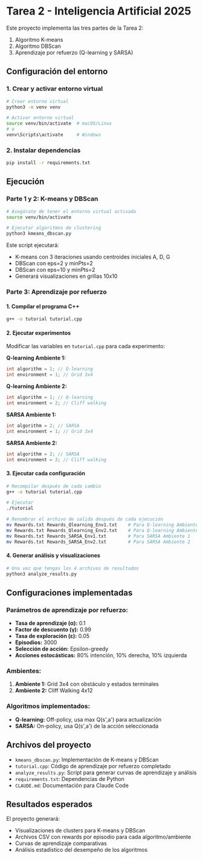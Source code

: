 # Tarea 2 - Inteligencia Artificial 2025

Este proyecto implementa las tres partes de la Tarea 2:
1. Algoritmo K-means
2. Algoritmo DBScan  
3. Aprendizaje por refuerzo (Q-learning y SARSA)

## Configuración del entorno

### 1. Crear y activar entorno virtual

```bash
# Crear entorno virtual
python3 -m venv venv

# Activar entorno virtual
source venv/bin/activate  # macOS/Linux
# o
venv\Scripts\activate     # Windows
```

### 2. Instalar dependencias

```bash
pip install -r requirements.txt
```

## Ejecución

### Parte 1 y 2: K-means y DBScan

```bash
# Asegúrate de tener el entorno virtual activado
source venv/bin/activate

# Ejecutar algoritmos de clustering
python3 kmeans_dbscan.py
```

Este script ejecutará:
- K-means con 3 iteraciones usando centroides iniciales A, D, G
- DBScan con eps=2 y minPts=2
- DBScan con eps=10 y minPts=2
- Generará visualizaciones en grillas 10x10

### Parte 3: Aprendizaje por refuerzo

#### 1. Compilar el programa C++

```bash
g++ -o tutorial tutorial.cpp
```

#### 2. Ejecutar experimentos

Modificar las variables en `tutorial.cpp` para cada experimento:

**Q-learning Ambiente 1:**
```cpp
int algorithm = 1; // Q-learning
int environment = 1; // Grid 3x4
```

**Q-learning Ambiente 2:**
```cpp
int algorithm = 1; // Q-learning  
int environment = 2; // Cliff walking
```

**SARSA Ambiente 1:**
```cpp
int algorithm = 2; // SARSA
int environment = 1; // Grid 3x4
```

**SARSA Ambiente 2:**
```cpp
int algorithm = 2; // SARSA
int environment = 2; // Cliff walking
```

#### 3. Ejecutar cada configuración

```bash
# Recompilar después de cada cambio
g++ -o tutorial tutorial.cpp

# Ejecutar
./tutorial

# Renombrar el archivo de salida después de cada ejecución
mv Rewards.txt Rewards_Qlearning_Env1.txt    # Para Q-learning Ambiente 1
mv Rewards.txt Rewards_Qlearning_Env2.txt    # Para Q-learning Ambiente 2  
mv Rewards.txt Rewards_SARSA_Env1.txt        # Para SARSA Ambiente 1
mv Rewards.txt Rewards_SARSA_Env2.txt        # Para SARSA Ambiente 2
```

#### 4. Generar análisis y visualizaciones

```bash
# Una vez que tengas los 4 archivos de resultados
python3 analyze_results.py
```

## Configuraciones implementadas

### Parámetros de aprendizaje por refuerzo:
- **Tasa de aprendizaje (α):** 0.1
- **Factor de descuento (γ):** 0.99  
- **Tasa de exploración (ε):** 0.05
- **Episodios:** 3000
- **Selección de acción:** Epsilon-greedy
- **Acciones estocásticas:** 80% intención, 10% derecha, 10% izquierda

### Ambientes:
1. **Ambiente 1:** Grid 3x4 con obstáculo y estados terminales
2. **Ambiente 2:** Cliff Walking 4x12

### Algoritmos implementados:
- **Q-learning:** Off-policy, usa max Q(s',a') para actualización
- **SARSA:** On-policy, usa Q(s',a') de la acción seleccionada

## Archivos del proyecto

- `kmeans_dbscan.py`: Implementación de K-means y DBScan
- `tutorial.cpp`: Código de aprendizaje por refuerzo completado
- `analyze_results.py`: Script para generar curvas de aprendizaje y análisis
- `requirements.txt`: Dependencias de Python
- `CLAUDE.md`: Documentación para Claude Code

## Resultados esperados

El proyecto generará:
- Visualizaciones de clusters para K-means y DBScan
- Archivos CSV con rewards por episodio para cada algoritmo/ambiente
- Curvas de aprendizaje comparativas
- Análisis estadístico del desempeño de los algoritmos